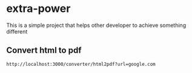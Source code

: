 # extra-power

This is a simple project that helps other developer to achieve something different

## Convert html to pdf

```
http://localhost:3000/converter/html2pdf?url=google.com
```
